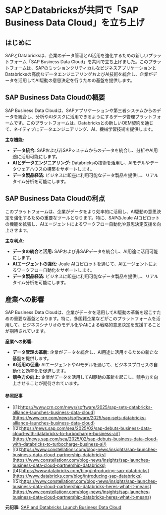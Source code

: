 # SAPとDatabricksが共同で「SAP Business Data Cloud」を立ち上げ

## はじめに

SAPとDatabricksは、企業のデータ管理とAI活用を強化するための新しいプラットフォーム「SAP Business Data Cloud」を共同で立ち上げました。このプラットフォームは、SAPのミッションクリティカルなビジネスアプリケーションとDatabricksの高度なデータエンジニアリングおよびAI技術を統合し、企業がデータを活用してAI駆動の意思決定を行うための基盤を提供します。

## SAP Business Data Cloudの概要

SAP Business Data Cloudは、SAPアプリケーションや第三者システムからのデータを統合し、分析やAIタスクに活用できるようにするデータ管理プラットフォームです。このプラットフォームは、Databricksとの新しいOEM契約を通じて、ネイティブにデータエンジニアリング、AI、機械学習技術を提供します。

**主な機能:**

- **データ統合:** SAPおよび非SAPシステムからのデータを統合し、分析やAI用途に活用可能にします。
- **AIとデータエンジニアリング:** Databricksの技術を活用し、AIモデルやデータウェアハウスの構築をサポートします。
- **データ製品経済:** ビジネスに即座に利用可能なデータ製品を提供し、リアルタイム分析を可能にします。

## SAP Business Data Cloudの利点

このプラットフォームは、企業がデータをより効率的に活用し、AI駆動の意思決定を強化するための重要なツールとなります。特に、SAPのJoule AIコピロットの機能を拡張し、AIエージェントによるワークフロー自動化や意思決定支援を向上させます。

**主な利点:**

- **データの統合と活用:** SAPおよび非SAPデータを統合し、AI用途に活用可能にします。
- **AIエージェントの強化:** Joule AIコピロットを通じて、AIエージェントによるワークフロー自動化をサポートします。
- **データ製品経済:** ビジネスに即座に利用可能なデータ製品を提供し、リアルタイム分析を可能にします。

## 産業への影響

SAP Business Data Cloudは、企業がデータを活用してAI駆動の革新を起こすための重要な基盤となります。特に、多国籍企業などがこのプラットフォームを活用して、ビジネスシナリオのモデル化やAIによる戦略的意思決定を支援することが期待されています。

**産業への影響:**

- **データ管理の革新:** 企業がデータを統合し、AI用途に活用するための新たな基盤を提供します。
- **AI活用の促進:** AIエージェントやAIモデルを通じて、ビジネスプロセスの自動化と効率化を促進します。
- **競争力の向上:** 企業がデータを活用してAI駆動の革新を起こし、競争力を向上させることが期待されています。

#### 参照記事
- [[1]:https://www.crn.com/news/software/2025/sap-sets-databricks-alliance-launches-business-data-cloud](https://www.crn.com/news/software/2025/sap-sets-databricks-alliance-launches-business-data-cloud)
- [[2]:https://news.sap.com/sea/2025/02/sap-debuts-business-data-cloud-with-databricks-to-turbocharge-business-ai/](https://news.sap.com/sea/2025/02/sap-debuts-business-data-cloud-with-databricks-to-turbocharge-business-ai/)
- [[3]:https://www.constellationr.com/blog-news/insights/sap-launches-business-data-cloud-partnership-databricks](https://www.constellationr.com/blog-news/insights/sap-launches-business-data-cloud-partnership-databricks)
- [[4]:https://www.databricks.com/blog/introducing-sap-databricks](https://www.databricks.com/blog/introducing-sap-databricks)
- [[5]:https://www.constellationr.com/blog-news/insights/sap-launches-business-data-cloud-partnership-databricks-heres-what-it-means](https://www.constellationr.com/blog-news/insights/sap-launches-business-data-cloud-partnership-databricks-heres-what-it-means)


**元記事:** [ SAP and Databricks Launch Business Data Cloud](https://www.dqindia.com/news/sap-and-databricks-launch-business-data-cloud-8720695)